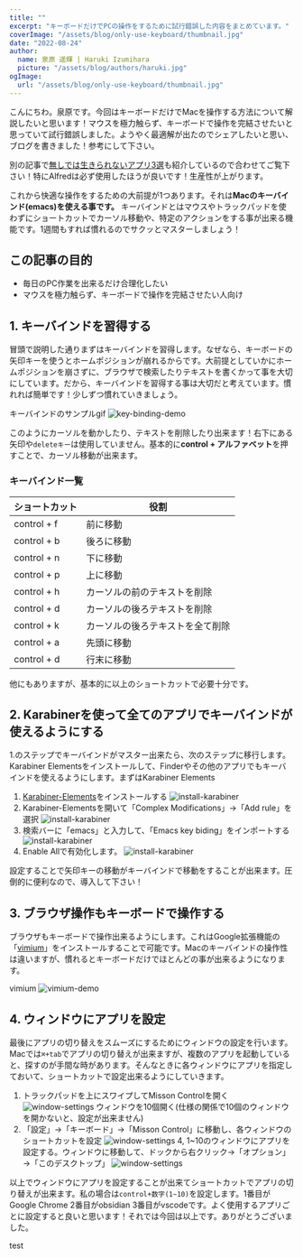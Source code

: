 ```yaml
---
title: ""
excerpt: "キーボードだけでPCの操作をするために試行錯誤した内容をまとめています。"
coverImage: "/assets/blog/only-use-keyboard/thumbnail.jpg"
date: "2022-08-24"
author:
  name: 泉原 遥輝 | Haruki Izumihara
  picture: "/assets/blog/authors/haruki.jpg"
ogImage:
  url: "/assets/blog/only-use-keyboard/thumbnail.jpg"
---
```

こんにちわ。泉原です。今回はキーボードだけでMacを操作する方法について解説したいと思います！マウスを極力触らず、キーボードで操作を完結させたいと思っていて試行錯誤しました。ようやく最適解が出たのでシェアしたいと思い、ブログを書きました！参考にして下さい。

別の記事で[無しでは生きられないアプリ3選](https://www.haru-haru0.com/posts/the-best-apps-for-mac)も紹介しているので合わせてご覧下さい！特にAlfredは必ず使用したほうが良いです！生産性が上がります。

これから快適な操作をするための大前提が1つあります。それは**Macのキーバインド(emacs)を使える事です。** キーバインドとはマウスやトラックパッドを使わずにショートカットでカーソル移動や、特定のアクションをする事が出来る機能です。1週間もすれば慣れるのでサクッとマスターしましょう！

## この記事の目的
- 毎日のPC作業を出来るだけ合理化したい
- マウスを極力触らず、キーボードで操作を完結させたい人向け

## 1. キーバインドを習得する
冒頭で説明した通りまずはキーバインドを習得します。なぜなら、キーボードの矢印キーを使うとホームポジションが崩れるからです。大前提としていかにホームポジションを崩さずに、ブラウザで検索したりテキストを書くかって事を大切にしています。だから、キーバインドを習得する事は大切だと考えています。慣れれば簡単です！少しずつ慣れていきましょう。

キーバインドのサンプルgif
![key-binding-demo](/assets/blog/only-use-keyboard/key-biding-demo.gif)

このようにカーソルを動かしたり、テキストを削除したり出来ます！右下にある矢印や`deleteキー`は使用していません。基本的に**control + アルファベット**を押すことで、カーソル移動が出来ます。

### キーバインド一覧
| ショートカット | 役割 |
| -------------- | -------------- |
| control + f    | 前に移動       |
| control + b    | 後ろに移動     |
| control + n    | 下に移動       |
| control + p    | 上に移動       |
| control + h    | カーソルの前のテキストを削除     |
| control + d    | カーソルの後ろテキストを削除     |
| control + k    | カーソルの後ろテキストを全て削除 |
| control + a    | 先頭に移動 |
| control + d    | 行末に移動 |

他にもありますが、基本的に以上のショートカットで必要十分です。

## 2. Karabinerを使って全てのアプリでキーバインドが使えるようにする
1.のステップでキーバインドがマスター出来たら、次のステップに移行します。Karabiner Elementsをインストールして、Finderやその他のアプリでもキーバインドを使えるようにします。まずはKarabiner Elements

1. [Karabiner-Elements](https://karabiner-elements.pqrs.org/)をインストールする
![install-karabiner](/assets/blog/only-use-keyboard/how-to-install-karabiner-1.jpg)
2. Karabiner-Elementsを開いて「Complex Modifications」→「Add rule」を選択
![install-karabiner](/assets/blog/only-use-keyboard/how-to-install-karabiner-2.jpg)
3. 検索バーに「emacs」と入力して、「Emacs key biding」をインポートする
![install-karabiner](/assets/blog/only-use-keyboard/how-to-install-karabiner-3.jpg)
4. Enable Allで有効化します。
![install-karabiner](/assets/blog/only-use-keyboard/how-to-install-karabiner-4.jpg)

設定することで矢印キーの移動がキーバインドで移動をすることが出来ます。圧倒的に便利なので、導入して下さい！

## 3. ブラウザ操作もキーボードで操作する
ブラウザもキーボードで操作出来るようにします。これはGoogle拡張機能の「[vimium](https://chrome.google.com/webstore/detail/vimium/dbepggeogbaibhgnhhndojpepiihcmeb?hl=ja)」をインストールすることで可能です。Macのキーバインドの操作性は違いますが、慣れるとキーボードだけでほとんどの事が出来るようになります。

vimium
![vimium-demo](/assets/blog/only-use-keyboard/vimium-demo.gif)

## 4. ウィンドウにアプリを設定
最後にアプリの切り替えをスムーズにするためにウィンドウの設定を行います。Macでは`⌘+tab`でアプリの切り替えが出来ますが、複数のアプリを起動していると、探すのが手間な時があります。そんなときに各ウィンドウにアプリを指定しておいて、ショートカットで設定出来るようにしていきます。


1. トラックパッドを上にスワイプしてMisson Controlを開く
![window-settings](/assets/blog/only-use-keyboard/window-settings-1.jpg)
ウィンドウを10個開く(仕様の関係で10個のウィンドウを開かないと、設定が出来ません)
1. 「設定」→「キーボード」→「Misson Control」に移動し、各ウィンドウのショートカットを設定
![window-settings](/assets/blog/only-use-keyboard/window-settings-2.jpg)
4, 1~10のウィンドウにアプリを設定する。ウィンドウに移動して、ドックから右クリック→「オプション」→「このデスクトップ」
![window-settings](/assets/blog/only-use-keyboard/window-settings-3.jpg)

以上でウィンドウにアプリを設定することが出来てショートカットでアプリの切り替えが出来ます。私の場合は`control+数字(1~10)`を設定します。1番目がGoogle Chrome 2番目がobsidian 3番目がvscodeです。よく使用するアプリごとに設定すると良いと思います！それでは今回は以上です。ありがとうございました。

<div class="test">test</div>